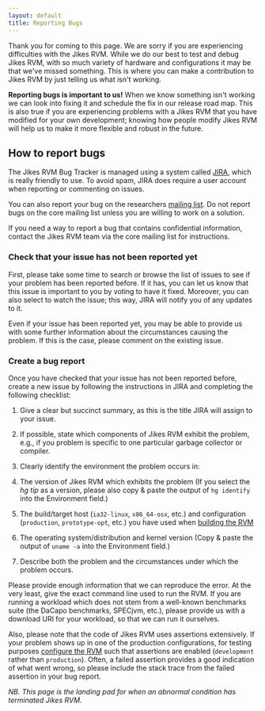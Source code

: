 ```yaml
---
layout: default 
title: Reporting Bugs
---
```


Thank you for coming to this page. We are sorry if you are experiencing difficulties with the Jikes RVM. While we do our best to test and debug Jikes RVM, with so much variety of hardware and configurations it may be that we've missed something. This is where you can make a contribution to Jikes RVM by just telling us what isn't working.

**Reporting bugs is important to us!** When we know something isn't working we can look into fixing it and schedule the fix in our release road map. This is also true if you are experiencing problems with a Jikes RVM that you have modified for your own development; knowing how people modify Jikes RVM will help us to make it more flexible and robust in the future.

## How to report bugs

The Jikes RVM Bug Tracker is managed using a system called [JIRA](https://xtenlang.atlassian.net/browse/RVM), which is really friendly to use. To avoid spam, JIRA does require a user account when reporting or commenting on issues.

You can also report your bug on the researchers [mailing list](/MailingLists/). Do not report bugs on the core mailing list unless you are willing to work on a solution.

If you need a way to report a bug that contains confidential information, contact the Jikes RVM team via the core mailing list for instructions.

### Check that your issue has not been reported yet

First, please take some time to search or browse the list of issues to see if your problem has been reported before. If it has, you can let us know that this issue is important to you by voting to have it fixed. Moreover, you can also select to watch the issue; this way, JIRA will notify you of any updates to it.

Even if your issue has been reported yet, you may be able to provide us with some further information about the circumstances causing the problem. If this is the case, please comment on the existing issue.

### Create a bug report

Once you have checked that your issue has not been reported before, create a new issue by following the instructions in JIRA and completing the following checklist:

1. Give a clear but succinct summary, as this is the title JIRA will assign to your issue.
2. If possible, state which components of Jikes RVM exhibit the problem, e.g., if you problem is specific to one particular garbage collector or compiler.
3. Clearly identify the environment the problem occurs in:  

  1. The version of Jikes RVM which exhibits the problem (If you select the _hg tip_ as a version, please also copy & paste the output of `hg identify` into the Environment field.)
  2. The build/target host (`ia32-linux`, `x86_64-osx`, etc.) and configuration (`production`, `prototype-opt`, etc.) you have used when [building the RVM](/UserGuide/Building+the+RVM)
  3. The operating system/distribution and kernel version (Copy & paste the output of `uname -a` into the Environment field.)

4. Describe both the problem and the circumstances under which the problem occurs.

Please provide enough information that we can reproduce the error. At the very least, give the exact command line used to run the RVM. If you are running a workload which does not stem from a well-known benchmarks suite (the DaCapo benchmarks, SPECjvm, etc.), please provide us with a download URI for your workload, so that we can run it ourselves.

Also, please note that the code of Jikes RVM uses assertions extensively. If your problem shows up in one of the production configurations, for testing purposes [configure the RVM](/UserGuide/Configuring+the+RVM) such that assertions are enabled (`development` rather than `production`). Often, a failed assertion provides a good indication of what went wrong, so please include the stack trace from the failed assertion in your bug report.

_NB. This page is the landing pad for when an abnormal condition has terminated Jikes RVM._

